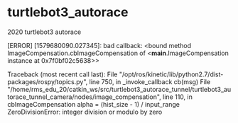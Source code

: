 # turtlebot3_autorace
2020 turtlebot3 autorace

[ERROR] [1579680090.027345]: bad callback: <bound method ImageCompensation.cbImageCompensation of <__main__.ImageCompensation instance at 0x7f0bf02c5638>>

Traceback (most recent call last):
  File "/opt/ros/kinetic/lib/python2.7/dist-packages/rospy/topics.py", line 750, in _invoke_callback
    cb(msg)
  File "/home/rms_edu_20/catkin_ws/src/turtlebot3_autorace_tunnel/turtlebot3_autorace_tunnel_camera/nodes/image_compensation", line 110, in cbImageCompensation
    alpha = (hist_size - 1) / input_range
ZeroDivisionError: integer division or modulo by zero

